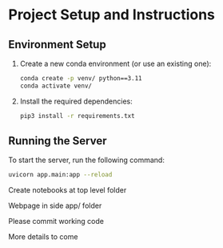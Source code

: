 # Project Setup and Instructions

## Environment Setup

1. Create a new conda environment (or use an existing one):

    ```sh
    conda create -p venv/ python==3.11
    conda activate venv/
    ```

2. Install the required dependencies:

    ```sh
    pip3 install -r requirements.txt
    ```

## Running the Server

To start the server, run the following command:

```sh
uvicorn app.main:app --reload
```

Create notebooks at top level folder

Webpage in side app/ folder

Please commit working code

More details to come
